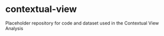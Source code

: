 # contextual-view

Placeholder repository for code and dataset used in the Contextual View Analysis 

